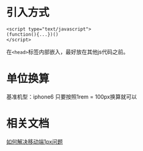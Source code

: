 # 引入方式

    <script type="text/javascript">
    (function(){...})()
    </script>

在`<head>`标签内部嵌入，最好放在其他js代码之前。

# 单位换算

基准机型：iphone6
只要按照1rem = 100px换算就可以

# 相关文档

[如何解决移动端1px问题](https://github.com/freedomcly/1px/issues/1)